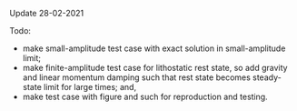 Update 28-02-2021

Todo:
- make small-amplitude test case with exact solution in small-amplitude limit;
- make finite-amplitude test case for lithostatic rest state, so add gravity and linear momentum damping such that rest state becomes steady-state limit for large times; and,
- make test case with figure and such for reproduction and testing.
